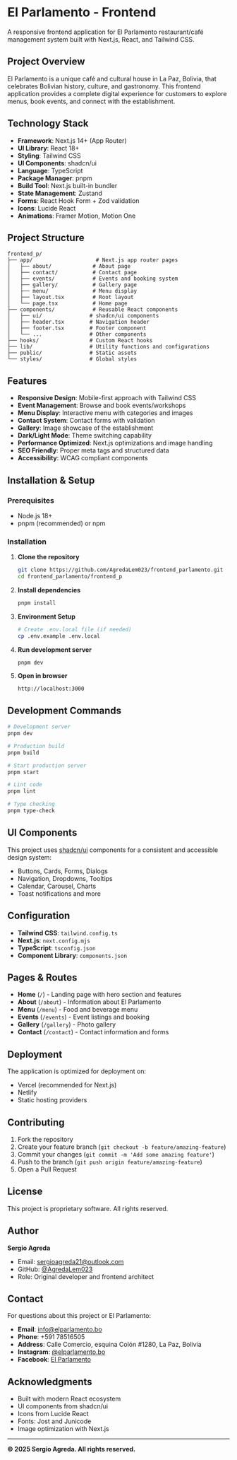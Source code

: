 # El Parlamento - Frontend

A responsive frontend application for El Parlamento restaurant/café management system built with Next.js, React, and Tailwind CSS.

## Project Overview

El Parlamento is a unique café and cultural house in La Paz, Bolivia, that celebrates Bolivian history, culture, and gastronomy. This frontend application provides a complete digital experience for customers to explore menus, book events, and connect with the establishment.

## Technology Stack

- **Framework**: Next.js 14+ (App Router)
- **UI Library**: React 18+
- **Styling**: Tailwind CSS
- **UI Components**: shadcn/ui
- **Language**: TypeScript
- **Package Manager**: pnpm
- **Build Tool**: Next.js built-in bundler
- **State Management**: Zustand
- **Forms**: React Hook Form + Zod validation
- **Icons**: Lucide React
- **Animations**: Framer Motion, Motion One

## Project Structure

```
frontend_p/
├── app/                    # Next.js app router pages
│   ├── about/             # About page
│   ├── contact/           # Contact page
│   ├── events/            # Events and booking system
│   ├── gallery/           # Gallery page
│   ├── menu/              # Menu display
│   ├── layout.tsx         # Root layout
│   └── page.tsx           # Home page
├── components/            # Reusable React components
│   ├── ui/               # shadcn/ui components
│   ├── header.tsx        # Navigation header
│   ├── footer.tsx        # Footer component
│   └── ...               # Other components
├── hooks/                # Custom React hooks
├── lib/                  # Utility functions and configurations
├── public/               # Static assets
└── styles/               # Global styles
```

## Features

- **Responsive Design**: Mobile-first approach with Tailwind CSS
- **Event Management**: Browse and book events/workshops
- **Menu Display**: Interactive menu with categories and images
- **Contact System**: Contact forms with validation
- **Gallery**: Image showcase of the establishment
- **Dark/Light Mode**: Theme switching capability
- **Performance Optimized**: Next.js optimizations and image handling
- **SEO Friendly**: Proper meta tags and structured data
- **Accessibility**: WCAG compliant components

## Installation & Setup

### Prerequisites

- Node.js 18+ 
- pnpm (recommended) or npm

### Installation

1. **Clone the repository**
   ```bash
   git clone https://github.com/AgredaLem023/frontend_parlamento.git
   cd frontend_parlamento/frontend_p
   ```

2. **Install dependencies**
   ```bash
   pnpm install
   ```

3. **Environment Setup**
   ```bash
   # Create .env.local file (if needed)
   cp .env.example .env.local
   ```

4. **Run development server**
   ```bash
   pnpm dev
   ```

5. **Open in browser**
   ```
   http://localhost:3000
   ```

## Development Commands

```bash
# Development server
pnpm dev

# Production build
pnpm build

# Start production server
pnpm start

# Lint code
pnpm lint

# Type checking
pnpm type-check
```

## UI Components

This project uses [shadcn/ui](https://ui.shadcn.com/) components for a consistent and accessible design system:

- Buttons, Cards, Forms, Dialogs
- Navigation, Dropdowns, Tooltips
- Calendar, Carousel, Charts
- Toast notifications and more

## Configuration

- **Tailwind CSS**: `tailwind.config.ts`
- **Next.js**: `next.config.mjs`
- **TypeScript**: `tsconfig.json`
- **Component Library**: `components.json`

## Pages & Routes

- **Home** (`/`) - Landing page with hero section and features
- **About** (`/about`) - Information about El Parlamento
- **Menu** (`/menu`) - Food and beverage menu
- **Events** (`/events`) - Event listings and booking
- **Gallery** (`/gallery`) - Photo gallery
- **Contact** (`/contact`) - Contact information and forms

## Deployment

The application is optimized for deployment on:
- Vercel (recommended for Next.js)
- Netlify
- Static hosting providers

## Contributing

1. Fork the repository
2. Create your feature branch (`git checkout -b feature/amazing-feature`)
3. Commit your changes (`git commit -m 'Add some amazing feature'`)
4. Push to the branch (`git push origin feature/amazing-feature`)
5. Open a Pull Request

## License

This project is proprietary software. All rights reserved.

## Author

**Sergio Agreda**
- Email: sergioagreda21@outlook.com
- GitHub: [@AgredaLem023](https://github.com/AgredaLem023)
- Role: Original developer and frontend architect

## Contact

For questions about this project or El Parlamento:

- **Email**: info@elparlamento.bo
- **Phone**: +591 78516505
- **Address**: Calle Comercio, esquina Colón #1280, La Paz, Bolivia
- **Instagram**: [@elparlamento.bo](https://www.instagram.com/elparlamento.bo/)
- **Facebook**: [El Parlamento](https://www.facebook.com/profile.php?id=61566976663843)

## Acknowledgments

- Built with modern React ecosystem
- UI components from shadcn/ui
- Icons from Lucide React
- Fonts: Jost and Junicode
- Image optimization with Next.js

---

**© 2025 Sergio Agreda. All rights reserved.** 